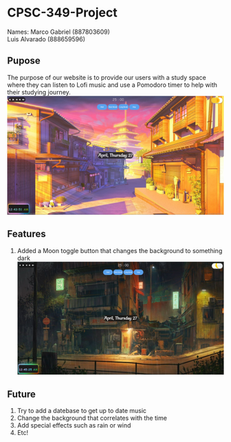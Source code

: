 # CPSC-349-Project
Names: Marco Gabriel (887803609)  
       Luis Alvarado (888659596)

## Pupose 
The purpose of our website is to provide our users with a study space where they can listen to Lofi music and use a Pomodoro timer to help with their studying journey. 
![home_page](doc_images/home_page.png)

## Features
1. Added a Moon toggle button that changes the background to something dark
![dark_mode](doc_images/dark_mode.png)

## Future
1. Try to add a datebase to get up to date music
2. Change the background that correlates with the time
3. Add special effects such as rain or wind
4. Etc!
